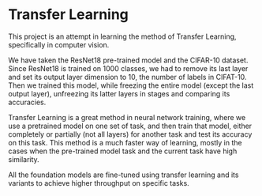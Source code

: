 # Transfer Learning

This project is an attempt in learning the method of Transfer Learning, specifically in computer vision.

We have taken the ResNet18 pre-trained model and the CIFAR-10 dataset. Since ResNet18 is trained on 1000 classes, we had to remove its last layer and set its output layer dimension to 10, the number of labels in CIFAT-10. Then we trained this model, while freezing the entire model (except the last output layer), unfreezing its latter layers in stages and comparing its accuracies.

Transfer Learning is a great method in neural network training, where we use a pretrained model on one set of task, and then train that model, either completely or partially (not all layers) for another task and test its accuracy on this task. This method is a much faster way of learning, mostly in the cases when the pre-trained model task and the current task have high similarity.


All the foundation models are fine-tuned using transfer learning and its variants to achieve higher throughput on specific tasks.
